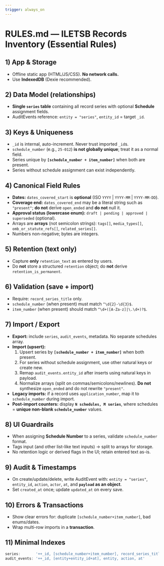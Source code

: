 ```yaml
---
trigger: always_on
---
```


# RULES.md — ILETSB Records Inventory (Essential Rules)

## 1) App & Storage
- Offline static app (HTML/JS/CSS). **No network calls.**
- Use **IndexedDB** (Dexie recommended).

## 2) Data Model (relationships)
- **Single `series` table** containing all record series with optional **Schedule** assignment fields.
- AuditEvents reference: `entity = "series"`, `entity_id` = target `_id`.

## 3) Keys & Uniqueness
- `_id` is internal, auto-increment. Never trust imported `_id`s.
- `schedule_number` (e.g., `25-012`) **is not globally unique**; treat it as a normal field.
- Series unique by **`[schedule_number + item_number]`** when both are present.
- Series without schedule assignment can exist independently.

## 4) Canonical Field Rules
- **Dates:** `dates_covered_start` is **optional** (ISO `YYYY` | `YYYY-MM` | `YYYY-MM-DD`).
- **Coverage end:** `dates_covered_end` may be a literal string such as `"present"`; **do not** derive `open_ended` and **do not** null it.
- **Approval status (lowercase enum):** `draft | pending | approved | superseded` (optional).
- Arrays are **arrays** (not semicolon strings): `tags[]`, `media_types[]`, `omb_or_statute_refs[]`, `related_series[]`.
- Numbers non-negative; bytes are integers.

## 5) Retention (text only)
- Capture **only** `retention_text` as entered by users.
- Do **not** store a structured `retention` object; do **not** derive `retention_is_permanent`.

## 6) Validation (save + import)
- Require: `record_series_title` only.
- `schedule_number` (when present) must match `^\d{2}-\d{3}$`.
- `item_number` (when present) should match `^\d+([A-Za-z]|\.\d+)?$`.

## 7) Import / Export
- **Export:** include `series`, `audit_events`, metadata. No separate schedules array.
- **Import (upsert):**
  1) Upsert series by **`[schedule_number + item_number]`** when both present.
  2) For series without schedule assignment, use other natural keys or create new.
  3) Remap `audit_events.entity_id` after inserts using natural keys in payload.
  4) Normalize arrays (split on commas/semicolons/newlines). **Do not** synthesize `open_ended` and do not rewrite `"present"`.
- **Legacy imports:** if a record uses `application_number`, map it to `schedule_number` during import.
- **Post-import counters:** display **`N schedules, M series`**, where schedules = **unique non-blank `schedule_number`** values.

## 8) UI Guardrails
- When assigning **Schedule Number** to a series, validate `schedule_number` format.
- Tags input (and other list-like text inputs) → split to arrays for storage.
- No retention logic or derived flags in the UI; retain entered text as-is.

## 9) Audit & Timestamps
- On create/update/delete, write AuditEvent with: `entity = "series"`, `entity_id`, `action`, `actor`, `at`, and **`payload` as an object**.
- Set `created_at` once; update `updated_at` on every save.

## 10) Errors & Transactions
- Show clear errors for: duplicate `[schedule_number+item_number]`, bad enums/dates.
- Wrap multi-row imports in a **transaction**.

## 11) Minimal Indexes
```ts
series:       '++_id, [schedule_number+item_number], record_series_title, division, schedule_number, dates_covered_start, *tags'
audit_events: '++_id, [entity+entity_id+at], entity, action, at'
